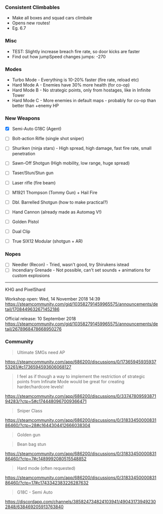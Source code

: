 ### Consistent Climbables

- Make all boxes and squad cars climbale
- Opens new routes!
- Eg. 6.7

### Misc

- TEST: Slightly increase breach fire rate, so door kicks are faster
- Find out how jumpSpeed changes jumps:	-270

### Modes

- Turbo Mode - Everything is 10-20% faster (fire rate, reload etc)
- Hard Mode A - Enemies have 30% more health (for co-op)
- Hard Mode B - No strategic points, only from hostages, like in Infinite Tower
- Hard Mode C - More enemies in default maps - probably for co-op than better than +enemy HP

### New Weapons

- [x] Semi-Auto G18C (Agent)
- [ ] Bolt-action Rifle (single shot sniper)
- [ ] Shuriken (ninja stars) - High spread, high damage, fast fire rate, small penetration
- [ ] Sawn-Off Shotgun (High mobility, low range, huge spread)
- [ ] Taser/Stun/Stun gun
- [ ] Laser rifle (fire beam)
- [ ] M1921 Thompson (Tommy Gun) + Hail Fire
- [ ] Dbl. Barrelled Shotgun (how to make practical?)
- [ ] Hand Cannon (already made as Automag V!)
- [ ] Golden Pistol
- [ ] Dual Clip
- [ ] True SIX12 Modular (shotgun + AR)


### Nopes

- [ ] Needler (Recon) - Tried, wasn't good, try Shirukens istead
- [ ] Incendiary Grenade - Not possible, can't set sounds + animations for custom explosions

---

KHG and PixelShard

Workshop open:
Wed, 14 November 2018 14:39
https://steamcommunity.com/gid/103582791459965575/announcements/detail/1708449632671452186

Official release:
10 September 2018
https://steamcommunity.com/gid/103582791459965575/announcements/detail/2678968478668950276


### Community

> Ultimate SMGs need AP

https://steamcommunity.com/app/686200/discussions/0/1736594593593753261/#c1736594593606068127

> I feel as if though a way to implement the restriction of strategic points from Infinate Mode would be great for creating harder/hardcore levels!

https://steamcommunity.com/app/686200/discussions/0/3374780959387194283/?ctp=5#c1744480967009366471

> Sniper Class

https://steamcommunity.com/app/686200/discussions/0/3183345000083186460/?ctp=28#c1644304412666038304

> Golden gun

> Bean bag stun

https://steamcommunity.com/app/686200/discussions/0/3183345000083186460/?ctp=7#c1489992080515548852

> Hard mode (often requested)

https://steamcommunity.com/app/686200/discussions/0/3183345000083186460/?ctp=17#c1743342383226287632

> G18C - Semi Auto

https://discordapp.com/channels/385824734824103941/490431739492302848/638469205913763840
